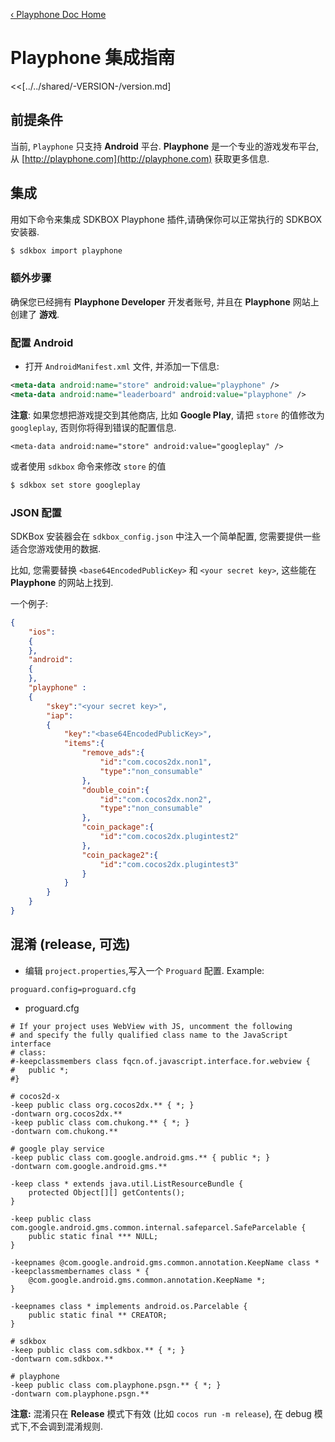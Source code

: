 [&#8249; Playphone Doc Home](./)

<h1>Playphone 集成指南</h1>
<<[../../shared/-VERSION-/version.md]

## 前提条件

当前, `Playphone` 只支持 __Android__ 平台.  __Playphone__ 是一个专业的游戏发布平台, 从 [http://playphone.com](http://playphone.com) 获取更多信息.

## 集成
用如下命令来集成 SDKBOX Playphone 插件,请确保你可以正常执行的 SDKBOX 安装器.
```bash
$ sdkbox import playphone
```

### 额外步骤
确保您已经拥有 __Playphone Developer__ 开发者账号, 并且在 __Playphone__ 网站上创建了 __游戏__.

### 配置 Android
* 打开 `AndroidManifest.xml` 文件, 并添加一下信息:

```xml
<meta-data android:name="store" android:value="playphone" />
<meta-data android:name="leaderboard" android:value="playphone" />
```

  __注意__:
  如果您想把游戏提交到其他商店, 比如 __Google Play__, 请把 `store` 的值修改为 `googleplay`, 否则你将得到错误的配置信息.

  `<meta-data android:name="store" android:value="googleplay" />`

  或者使用 `sdkbox` 命令来修改 `store` 的值
  ```bash
  $ sdkbox set store googleplay
  ```

### JSON 配置
SDKBox 安装器会在 `sdkbox_config.json` 中注入一个简单配置, 您需要提供一些适合您游戏使用的数据.

比如, 您需要替换 `<base64EncodedPublicKey>` 和 `<your secret key>`, 这些能在 __Playphone__ 的网站上找到.

一个例子:
```json
{
    "ios":
    {
    },
    "android":
    {
    },
    "playphone" :
    {
        "skey":"<your secret key>",
        "iap":
        {
            "key":"<base64EncodedPublicKey>",
            "items":{
                "remove_ads":{
                    "id":"com.cocos2dx.non1",
                    "type":"non_consumable"
                },
                "double_coin":{
                    "id":"com.cocos2dx.non2",
                    "type":"non_consumable"
                },
                "coin_package":{
                    "id":"com.cocos2dx.plugintest2"
                },
                "coin_package2":{
                    "id":"com.cocos2dx.plugintest3"
                }
            }
        }
    }
}
```

## 混淆 (release, 可选)

* 编辑 `project.properties`,写入一个 `Proguard` 配置. Example:

```
proguard.config=proguard.cfg
```

* proguard.cfg

```
# If your project uses WebView with JS, uncomment the following
# and specify the fully qualified class name to the JavaScript interface
# class:
#-keepclassmembers class fqcn.of.javascript.interface.for.webview {
#   public *;
#}

# cocos2d-x
-keep public class org.cocos2dx.** { *; }
-dontwarn org.cocos2dx.**
-keep public class com.chukong.** { *; }
-dontwarn com.chukong.**

# google play service
-keep public class com.google.android.gms.** { public *; }
-dontwarn com.google.android.gms.**

-keep class * extends java.util.ListResourceBundle {
    protected Object[][] getContents();
}

-keep public class com.google.android.gms.common.internal.safeparcel.SafeParcelable {
    public static final *** NULL;
}

-keepnames @com.google.android.gms.common.annotation.KeepName class *
-keepclassmembernames class * {
    @com.google.android.gms.common.annotation.KeepName *;
}

-keepnames class * implements android.os.Parcelable {
    public static final ** CREATOR;
}

# sdkbox
-keep public class com.sdkbox.** { *; }
-dontwarn com.sdkbox.**

# playphone
-keep public class com.playphone.psgn.** { *; }
-dontwarn com.playphone.psgn.**
```

 __注意:__ 混淆只在 __Release__ 模式下有效 (比如 `cocos run -m release`), 在 debug 模式下,不会调到混淆规则.

